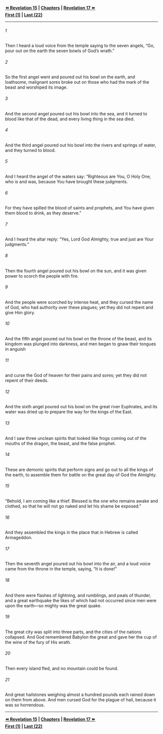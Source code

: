   
**[⏪ Revelation 15](./Revelation%2015.md) | [Chapters](./_index.md) | [Revelation 17 ⏩](./Revelation%2017.md)**  
**[First (1)](./Revelation%201.md) | [Last (22)](./Revelation%2022.md)**  
  
---  
  
###### 1  
Then I heard a loud voice from the temple saying to the seven angels, “Go, pour out on the earth the seven bowls of God’s wrath.”  
  
###### 2  
So the first angel went and poured out his bowl on the earth, and loathsome, malignant sores broke out on those who had the mark of the beast and worshiped its image.  
  
###### 3  
And the second angel poured out his bowl into the sea, and it turned to blood like that of the dead, and every living thing in the sea died.  
  
###### 4  
And the third angel poured out his bowl into the rivers and springs of water, and they turned to blood.  
  
###### 5  
And I heard the angel of the waters say: “Righteous are You, O Holy One, who is and was, because You have brought these judgments.  
  
###### 6  
For they have spilled the blood of saints and prophets, and You have given them blood to drink, as they deserve.”  
  
###### 7  
And I heard the altar reply: “Yes, Lord God Almighty, true and just are Your judgments.”  
  
###### 8  
Then the fourth angel poured out his bowl on the sun, and it was given power to scorch the people with fire.  
  
###### 9  
And the people were scorched by intense heat, and they cursed the name of God, who had authority over these plagues; yet they did not repent and give Him glory.  
  
###### 10  
And the fifth angel poured out his bowl on the throne of the beast, and its kingdom was plunged into darkness, and men began to gnaw their tongues in anguish  
  
###### 11  
and curse the God of heaven for their pains and sores; yet they did not repent of their deeds.  
  
###### 12  
And the sixth angel poured out his bowl on the great river Euphrates, and its water was dried up to prepare the way for the kings of the East.  
  
###### 13  
And I saw three unclean spirits that looked like frogs coming out of the mouths of the dragon, the beast, and the false prophet.  
  
###### 14  
These are demonic spirits that perform signs and go out to all the kings of the earth, to assemble them for battle on the great day of God the Almighty.  
  
###### 15  
“Behold, I am coming like a thief. Blessed is the one who remains awake and clothed, so that he will not go naked and let his shame be exposed.”  
  
###### 16  
And they assembled the kings in the place that in Hebrew is called Armageddon.  
  
###### 17  
Then the seventh angel poured out his bowl into the air, and a loud voice came from the throne in the temple, saying, “It is done!”  
  
###### 18  
And there were flashes of lightning, and rumblings, and peals of thunder, and a great earthquake the likes of which had not occurred since men were upon the earth—so mighty was the great quake.  
  
###### 19  
The great city was split into three parts, and the cities of the nations collapsed. And God remembered Babylon the great and gave her the cup of the wine of the fury of His wrath.  
  
###### 20  
Then every island fled, and no mountain could be found.  
  
###### 21  
And great hailstones weighing almost a hundred pounds each rained down on them from above. And men cursed God for the plague of hail, because it was so horrendous.  
  
  
---  
  
**[⏪ Revelation 15](./Revelation%2015.md) | [Chapters](./_index.md) | [Revelation 17 ⏩](./Revelation%2017.md)**  
**[First (1)](./Revelation%201.md) | [Last (22)](./Revelation%2022.md)**  
  
